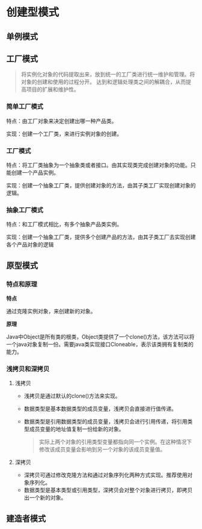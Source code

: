# 创建型模式

## 单例模式

## 工厂模式

>将实例化对象的代码提取出来，放到统一的工厂类进行统一维护和管理。将对象的创建和使用的过程分开。
>达到和逻辑处理类之间的解耦合，从而提高项目的扩展和维护性。

### 简单工厂模式

 特点：由工厂对象来决定创建出哪一种产品类。

 实现：创建一个工厂类，来进行实例对象的创建。

### 工厂模式

 特点：将工厂类抽象为一个抽象类或者接口。由其实现类完成创建对象的功能。只能创建一个产品实例。

 实现：创建一个抽象工厂类，提供创建对象的方法，由其子类工厂实现创建对象的逻辑。

### 抽象工厂模式

 特点：和工厂模式相比，有多个抽象产品类实例。

 实现：创建一个抽象工厂类，提供多个创建产品的方法，由其子类工厂去实现创建各个产品对象的逻辑

 

## 原型模式

### 特点和原理

**特点**

通过克隆实例对象，来创建新的对象。

 **原理** 

Java中Object是所有类的根类，Object类提供了一个clone()方法，该方法可以将一个java对象复制一份。需要java类实现接口Cloneable，表示该类拥有复制类的能力。

### 浅拷贝和深拷贝

1. 浅拷贝

   - 浅拷贝是通过默认的clone()方法来实现。

   - 数据类型是基本数据类型的成员变量，浅拷贝会直接进行值传递。

   - 数据类型是引用数据类型的成员变量，浅拷贝会进行引用传递，将引用类型成员变量的地址值复制一份给新的对象。

     > 实际上两个对象的引用类型变量都指向同一个实例。在这种情况下修改该成员变量会影响到另一个对象的该成员变量值。

2. 深拷贝
   - 深拷贝可通过修改克隆方法和通过对象序列化两种方式实现。推荐使用对象序列化。
   - 数据类型是基本类型或引用类型，深拷贝会对整个对象进行拷贝，即拷贝出一个新的对象。



## 建造者模式









